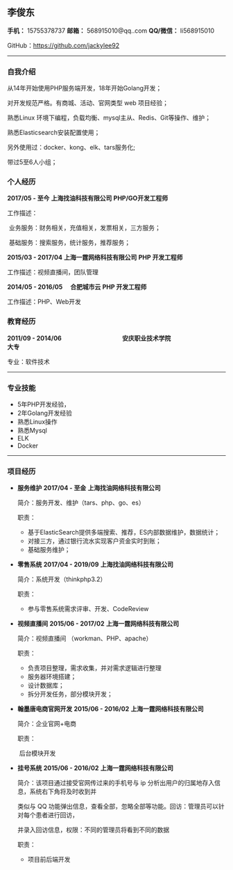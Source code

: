 ## 李俊东

**手机：** 15755378737	**邮箱：** 568915010@qq..com	**QQ/微信：** li568915010

GitHub：https://github.com/jackylee92

-----------------------

### 自我介绍

从14年开始使用PHP服务端开发，18年开始Golang开发；

对开发规范严格。有商城、活动、官网类型 web 项目经验；

熟悉Linux 环境下编程，负载均衡、mysql主从、Redis、Git等操作、维护；

熟悉Elasticsearch安装配置使用；

另外使用过：docker、kong、elk、tars服务化;

带过5至6人小组；

### 个人经历

**2017/05 - 至今**											**上海找油科技有限公司**										**PHP/GO开发工程师**

工作描述：

​	业务服务：财务相关，充值相关，发票相关，三方服务；

​	基础服务：搜索服务，统计服务，推荐服务；

**2015/03 - 2017/04**		**上海一霆网络科技有限公司**		**PHP 开发工程师**

工作描述：视频直播间，团队管理

**2014/05 - 2016/05**　	**合肥城市云**									**PHP 开发工程师**

工作描述：PHP、Web开发

### 教育经历

**2011/09 - 2014/06**　　　　　　　　　　**安庆职业技术学院**　　　　　　　　　　　**大专**    

专业：软件技术

------------------------

### 专业技能

* 5年PHP开发经验，
* 2年Golang开发经验
* 熟悉Linux操作
* 熟悉Mysql
* ELK
* Docker

---------------------

### 项目经历

* **服务维护**										 **2017/04 - 至金**										**上海找油网络科技有限公司**　　　　　　　　　　　

  简介：服务开发、维护（tars、php、go、es）

  职责：

  * 基于ElasticSearch提供多端搜索、推荐，ES内部数据维护，数据统计；
  * 对接三方，通过银行流水实现客户资金实时到账；
  * 基础服务维护；

* **零售系统**										**2017/04 - 2019/09**							**上海找油网络科技有限公司**　　　　　　　　　　　

  简介：系统开发（thinkphp3.2）

  职责：

  * 参与零售系统需求评审、开发、CodeReview

* **视频直播间**										**2015/06 - 2017/02**						 **上海一霆网络科技有限公司**

  简介：视频直播间 （workman、PHP、apache）

  职责：

  * 负责项目整理，需求收集，并对需求逻辑进行整理
  * 服务器环境搭建；
  * 设计数据库；
  * 拆分开发任务，部分模块开发；

* **翰墨唐电商官网开发**						**2015/06 - 2016/02** 						**上海一霆网络科技有限公司**

  简介：企业官网+电商

  职责：

  ​	后台模块开发

* **挂号系统**										**2015/06 - 2016/02**					    	**上海一霆网络科技有限公司** 

  简介：该项目通过接受官网传过来的手机号与 ip 分析出用户的归属地存入信息，系统右下角将及时收到并 

  类似与 QQ 功能弹出信息，查看全部，忽略全部等功能。回访：管理员可以针对每个患者进行回访， 

  并录入回访信息，权限：不同的管理员将看到不同的数据

  职责：

  * 项目前后端开发